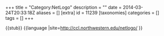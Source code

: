 +++
title = "Category:NetLogo"
description = ""
date = 2014-03-24T20:33:18Z
aliases = []
[extra]
id = 11239
[taxonomies]
categories = []
tags = []
+++

{{stub}}
{{language
|site=http://ccl.northwestern.edu/netlogo/
}}
